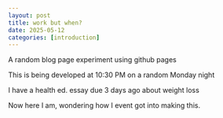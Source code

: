 ```yaml
---
layout: post
title: work but when?
date: 2025-05-12
categories: [introduction]
---
```


A random blog page experiment using github pages

This is being developed at 10:30 PM on a random Monday night

I have a health ed. essay due 3 days ago about weight loss

Now here I am, wondering how I event got into making this.
